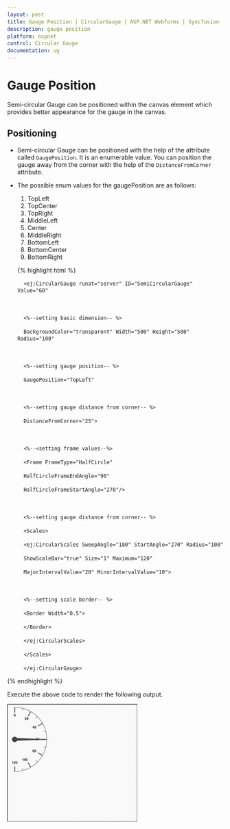 ```yaml
---
layout: post
title: Gauge Position | CircularGauge | ASP.NET Webforms | Syncfusion
description: gauge position
platform: aspnet
control: Circular Gauge
documentation: ug
---
```


# Gauge Position

Semi-circular Gauge can be positioned within the canvas element which provides better appearance for the gauge in the canvas.

## Positioning

* Semi-circular Gauge can be positioned with the help of the attribute called `GaugePosition`. It is an enumerable value. You can position the gauge away from the corner with the help of the `DistanceFromCorner` attribute. 
* The possible enum values for the gaugePosition are as follows:
  
  
  1. TopLeft
  2. TopCenter
  3. TopRight
  4. MiddleLeft
  5. Center
  6. MiddleRight
  7. BottomLeft
  8. BottomCenter
  9. BottomRight


  {% highlight html %}

        <ej:CircularGauge runat="server" ID="SemiCircularGauge" Value="60"



        <%--setting basic dimension-- %>

        BackgroundColor="transparent" Width="500" Height="500" Radius="100"



        <%--setting gauge position-- %>

        GaugePosition="TopLeft"



        <%--setting gauge distance from corner-- %>

        DistanceFromCorner="25">



        <%--<setting frame values--%>

        <Frame FrameType="HalfCircle"

        HalfCircleFrameEndAngle="90"

        HalfCircleFrameStartAngle="270"/>



        <%--setting gauge distance from corner-- %>

        <Scales>

        <ej:CircularScales SweepAngle="180" StartAngle="270" Radius="100"

        ShowScaleBar="true" Size="1" Maximum="120"

        MajorIntervalValue="20" MinorIntervalValue="10">



        <%--setting scale border-- %>

        <Border Width="0.5">

        </Border>

        </ej:CircularScales>

        </Scales>

        </ej:CircularGauge>

{% endhighlight %}

Execute the above code to render the following output.

 ![](Gauge-Position_images/Gauge-Position_img1.png)



